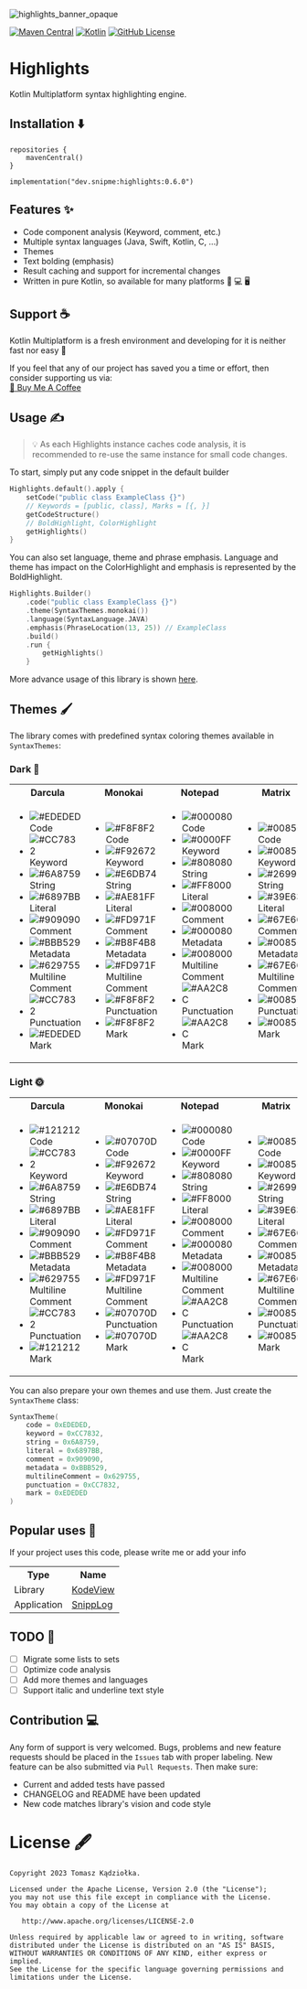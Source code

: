 ![highlights_banner_opaque](https://github.com/SnipMeDev/Highlights/assets/8405055/e123ce0f-6f58-451a-9e0a-893c0809b909)

[![Maven Central](https://img.shields.io/maven-central/v/dev.snipme/highlights)](https://mvnrepository.com/artifact/dev.snipme)
[![Kotlin](https://img.shields.io/badge/kotlin-1.9.0-blue.svg?logo=kotlin)](http://kotlinlang.org)
[![GitHub License](https://img.shields.io/badge/license-Apache%20License%202.0-blue.svg?style=flat)](http://www.apache.org/licenses/LICENSE-2.0)

# Highlights
Kotlin Multiplatform syntax highlighting engine.

## Installation ⬇️
```shell
repositories {
    mavenCentral()
}
```

```shell
implementation("dev.snipme:highlights:0.6.0")
```

## Features ✨
- Code component analysis (Keyword, comment, etc.)
- Multiple syntax languages (Java, Swift, Kotlin, C, ...)
- Themes
- Text bolding (emphasis)
- Result caching and support for incremental changes
- Written in pure Kotlin, so available for many platforms 📱 💻 🖥️

## Support ☕
Kotlin Multiplatform is a fresh environment and developing for it is neither fast nor easy 🥲

If you feel that any of our project has saved you a time or effort, then consider supporting us via:  
[🧋 Buy Me A Coffee](https://bmc.link/SnipMeDev)

## Usage ✍️

> 💡 As each Highlights instance caches code analysis, it is recommended to re-use the same instance for small code changes.

To start, simply put any code snippet in the default builder

```kotlin
Highlights.default().apply {
    setCode("public class ExampleClass {}")
    // Keywords = [public, class], Marks = [{, }]
    getCodeStructure()
    // BoldHighlight, ColorHighlight
    getHighlights()
}
```

You can also set language, theme and phrase emphasis. 
Language and theme has impact on the ColorHighlight and emphasis is represented by the BoldHighlight.

```kotlin
Highlights.Builder()
    .code("public class ExampleClass {}")
    .theme(SyntaxThemes.monokai())
    .language(SyntaxLanguage.JAVA)
    .emphasis(PhraseLocation(13, 25)) // ExampleClass
    .build()
    .run {
        getHighlights()
    }
```

More advance usage of this library is shown [here](/sample).

## Themes 🖌️

The library comes with predefined syntax coloring themes available in `SyntaxThemes`:

### Dark 🌚

<table>
    <th>Darcula</th>
    <th>Monokai</th>
    <th>Notepad</th>
    <th>Matrix</th>
    <th>Pastel</th>
    <tr>
        <td>

- ![#EDEDED](https://placehold.co/15x15/EDEDED/EDEDED.png) Code
- ![#CC7832](https://placehold.co/15x15/CC7832/CC7832.png) Keyword
- ![#6A8759](https://placehold.co/15x15/6A8759/6A8759.png) String
- ![#6897BB](https://placehold.co/15x15/6897BB/6897BB.png) Literal
- ![#909090](https://placehold.co/15x15/909090/909090.png) Comment
- ![#BBB529](https://placehold.co/15x15/BBB529/BBB529.png) Metadata
- ![#629755](https://placehold.co/15x15/629755/629755.png) Multiline Comment
- ![#CC7832](https://placehold.co/15x15/CC7832/CC7832.png) Punctuation
- ![#EDEDED](https://placehold.co/15x15/EDEDED/EDEDED.png) Mark
        </td>
<td>

- ![#F8F8F2](https://placehold.co/15x15/F8F8F2/F8F8F2.png) Code
- ![#F92672](https://placehold.co/15x15/F92672/F92672.png) Keyword
- ![#E6DB74](https://placehold.co/15x15/E6DB74/E6DB74.png) String
- ![#AE81FF](https://placehold.co/15x15/AE81FF/AE81FF.png) Literal
- ![#FD971F](https://placehold.co/15x15/FD971F/FD971F.png) Comment
- ![#B8F4B8](https://placehold.co/15x15/B8F4B8/B8F4B8.png) Metadata
- ![#FD971F](https://placehold.co/15x15/FD971F/FD971F.png) Multiline Comment
- ![#F8F8F2](https://placehold.co/15x15/F8F8F2/F8F8F2.png) Punctuation
- ![#F8F8F2](https://placehold.co/15x15/F8F8F2/F8F8F2.png) Mark
</td>
<td>

- ![#000080](https://placehold.co/15x15/000080/000080.png) Code
- ![#0000FF](https://placehold.co/15x15/0000FF/0000FF.png) Keyword
- ![#808080](https://placehold.co/15x15/808080/808080.png) String
- ![#FF8000](https://placehold.co/15x15/FF8000/FF8000.png) Literal
- ![#008000](https://placehold.co/15x15/008000/008000.png) Comment
- ![#000080](https://placehold.co/15x15/000080/000080.png) Metadata
- ![#008000](https://placehold.co/15x15/008000/008000.png) Multiline Comment
- ![#AA2C8C](https://placehold.co/15x15/AA2C8C/AA2C8C.png) Punctuation
- ![#AA2C8C](https://placehold.co/15x15/AA2C8C/AA2C8C.png) Mark
</td>
<td>

- ![#008500](https://placehold.co/15x15/008500/008500.png) Code
- ![#008500](https://placehold.co/15x15/008500/008500.png) Keyword
- ![#269926](https://placehold.co/15x15/269926/269926.png) String
- ![#39E639](https://placehold.co/15x15/39E639/39E639.png) Literal
- ![#67E667](https://placehold.co/15x15/67E667/67E667.png) Comment
- ![#008500](https://placehold.co/15x15/008500/008500.png) Metadata
- ![#67E667](https://placehold.co/15x15/67E667/67E667.png) Multiline Comment
- ![#008500](https://placehold.co/15x15/008500/008500.png) Punctuation
- ![#008500](https://placehold.co/15x15/008500/008500.png) Mark
</td>
<td>

- ![#DFDEE0](https://placehold.co/15x15/DFDEE0/DFDEE0.png) Code
- ![#729FCF](https://placehold.co/15x15/729FCF/729FCF.png) Keyword
- ![#93CF55](https://placehold.co/15x15/93CF55/93CF55.png) String
- ![#8AE234](https://placehold.co/15x15/8AE234/8AE234.png) Literal
- ![#888A85](https://placehold.co/15x15/888A85/888A85.png) Comment
- ![#5DB895](https://placehold.co/15x15/5DB895/5DB895.png) Metadata
- ![#888A85](https://placehold.co/15x15/888A85/888A85.png) Multiline Comment
- ![#CB956D](https://placehold.co/15x15/CB956D/CB956D.png) Punctuation
- ![#CB956D](https://placehold.co/15x15/CB956D/CB956D.png) Mark
</td>
    </tr>
</table>

### Light 🌞

<table>
    <th>Darcula</th>
    <th>Monokai</th>
    <th>Notepad</th>
    <th>Matrix</th>
    <th>Pastel</th>
    <tr>
<td>

- ![#121212](https://placehold.co/15x15/121212/121212.png) Code
- ![#CC7832](https://placehold.co/15x15/CC7832/CC7832.png) Keyword
- ![#6A8759](https://placehold.co/15x15/6A8759/6A8759.png) String
- ![#6897BB](https://placehold.co/15x15/6897BB/6897BB.png) Literal
- ![#909090](https://placehold.co/15x15/909090/909090.png) Comment
- ![#BBB529](https://placehold.co/15x15/BBB529/BBB529.png) Metadata
- ![#629755](https://placehold.co/15x15/629755/629755.png) Multiline Comment
- ![#CC7832](https://placehold.co/15x15/CC7832/CC7832.png) Punctuation
- ![#121212](https://placehold.co/15x15/121212/121212.png) Mark
</td>
<td>

- ![#07070D](https://placehold.co/15x15/07070D/07070D.png) Code
- ![#F92672](https://placehold.co/15x15/F92672/F92672.png) Keyword
- ![#E6DB74](https://placehold.co/15x15/E6DB74/E6DB74.png) String
- ![#AE81FF](https://placehold.co/15x15/AE81FF/AE81FF.png) Literal
- ![#FD971F](https://placehold.co/15x15/FD971F/FD971F.png) Comment
- ![#B8F4B8](https://placehold.co/15x15/B8F4B8/B8F4B8.png) Metadata
- ![#FD971F](https://placehold.co/15x15/FD971F/FD971F.png) Multiline Comment
- ![#07070D](https://placehold.co/15x15/07070D/07070D.png) Punctuation
- ![#07070D](https://placehold.co/15x15/07070D/07070D.png) Mark
</td>
<td>

- ![#000080](https://placehold.co/15x15/000080/000080.png) Code
- ![#0000FF](https://placehold.co/15x15/0000FF/0000FF.png) Keyword
- ![#808080](https://placehold.co/15x15/808080/808080.png) String
- ![#FF8000](https://placehold.co/15x15/FF8000/FF8000.png) Literal
- ![#008000](https://placehold.co/15x15/008000/008000.png) Comment
- ![#000080](https://placehold.co/15x15/000080/000080.png) Metadata
- ![#008000](https://placehold.co/15x15/008000/008000.png) Multiline Comment
- ![#AA2C8C](https://placehold.co/15x15/AA2C8C/AA2C8C.png) Punctuation
- ![#AA2C8C](https://placehold.co/15x15/AA2C8C/AA2C8C.png) Mark
</td>
<td>

- ![#008500](https://placehold.co/15x15/008500/008500.png) Code
- ![#008500](https://placehold.co/15x15/008500/008500.png) Keyword
- ![#269926](https://placehold.co/15x15/269926/269926.png) String
- ![#39E639](https://placehold.co/15x15/39E639/39E639.png) Literal
- ![#67E667](https://placehold.co/15x15/67E667/67E667.png) Comment
- ![#008500](https://placehold.co/15x15/008500/008500.png) Metadata
- ![#67E667](https://placehold.co/15x15/67E667/67E667.png) Multiline Comment
- ![#008500](https://placehold.co/15x15/008500/008500.png) Punctuation
- ![#008500](https://placehold.co/15x15/008500/008500.png) Mark
</td>
<td>

- ![#20211F](https://placehold.co/15x15/20211F/20211F.png) Code
- ![#729FCF](https://placehold.co/15x15/729FCF/729FCF.png) Keyword
- ![#93CF55](https://placehold.co/15x15/93CF55/93CF55.png) String
- ![#8AE234](https://placehold.co/15x15/8AE234/8AE234.png) Literal
- ![#888A85](https://placehold.co/15x15/888A85/888A85.png) Comment
- ![#5DB895](https://placehold.co/15x15/5DB895/5DB895.png) Metadata
- ![#888A85](https://placehold.co/15x15/888A85/888A85.png) Multiline Comment
- ![#CB956D](https://placehold.co/15x15/CB956D/CB956D.png) Punctuation
- ![#CB956D](https://placehold.co/15x15/CB956D/CB956D.png) Mark
</td>
    </tr>
</table>

You can also prepare your own themes and use them. Just create the `SyntaxTheme` class:

```kotlin
SyntaxTheme(
    code = 0xEDEDED,
    keyword = 0xCC7832,
    string = 0x6A8759,
    literal = 0x6897BB,
    comment = 0x909090,
    metadata = 0xBBB529,
    multilineComment = 0x629755,
    punctuation = 0xCC7832,
    mark = 0xEDEDED
)
```

## Popular uses 🙌

If your project uses this code, please write me or add your info

<table>
    <th>Type</th>
    <th>Name</th>
    <tr>
        <td>Library</td>
        <td>
            <a href="https://github.com/SnipMeDev/KodeView">KodeView</a>
        </td>
    </tr>
    <tr>
        <td>Application</td>
        <td>
            <a href="https://play.google.com/store/apps/details?id=pl.tkadziolka.snipbook">SnippLog</a>
        </td>
    </tr>
</table>

## TODO 🚧
- [ ] Migrate some lists to sets
- [ ] Optimize code analysis
- [ ] Add more themes and languages
- [ ] Support italic and underline text style

## Contribution 💻
Any form of support is very welcomed. 
Bugs, problems and new feature requests should be placed in the `Issues` tab with proper labeling.
New feature can be also submitted via `Pull Requests`. 
Then make sure:
- Current and added tests have passed
- CHANGELOG and README have been updated
- New code matches library's vision and code style

License 🖋️
=======

    Copyright 2023 Tomasz Kądziołka.

    Licensed under the Apache License, Version 2.0 (the "License");
    you may not use this file except in compliance with the License.
    You may obtain a copy of the License at

       http://www.apache.org/licenses/LICENSE-2.0

    Unless required by applicable law or agreed to in writing, software
    distributed under the License is distributed on an "AS IS" BASIS,
    WITHOUT WARRANTIES OR CONDITIONS OF ANY KIND, either express or implied.
    See the License for the specific language governing permissions and
    limitations under the License.
